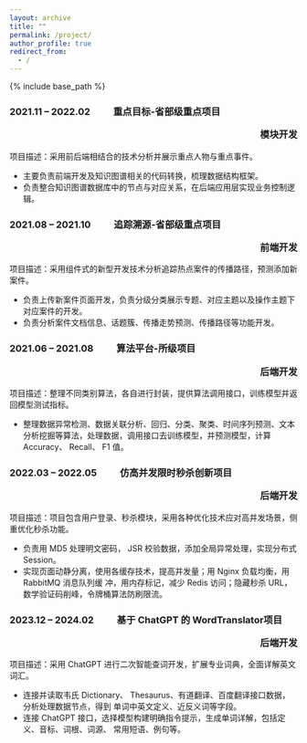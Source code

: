 ```yaml
---
layout: archive
title: ""
permalink: /project/
author_profile: true
redirect_from:
  - /
---
```


{% include base_path %}

### 2021.11 – 2022.02 &emsp;&emsp; 重点目标-省部级重点项目   <p align="right">模块开发</p>

项目描述：采用前后端相结合的技术分析并展示重点人物与重点事件。
- 主要负责前端开发及知识图谱相关的代码转换，梳理数据结构框架。
- 负责整合知识图谱数据库中的节点与对应关系，在后端应用层实现业务控制逻辑。


### 2021.08 – 2021.10 &emsp;&emsp; 追踪溯源-省部级重点项目 <p align="right">前端开发</p>
项目描述：采用组件式的新型开发技术分析追踪热点案件的传播路径，预测添加新案件。
- 负责上传新案件页面开发，负责分级分类展示专题、对应主题以及操作主题下对应案件的开发。
- 负责分析案件文档信息、话题簇、传播走势预测、传播路径等功能开发。
### 2021.06 – 2021.08 &emsp;&emsp; 算法平台-所级项目 <p align="right">后端开发</p>
项目描述：整理不同类别算法，各自进行封装，提供算法调用接口，训练模型并返回模型测试指标。
- 整理数据异常检测、数据关联分析、回归、分类、聚类、时间序列预测、文本分析挖掘等算法，处理数据，调用接口去训练模型，并预测模型，计算 Accuracy、 Recall、 F1 值。

### 2022.03 – 2022.05 &emsp;&emsp; 仿高并发限时秒杀创新项目 <p align="right">后端开发</p>
项目描述：项目包含用户登录、秒杀模块，采用各种优化技术应对高并发场景，侧重优化秒杀功能。
- 负责用 MD5 处理明文密码， JSR 校验数据，添加全局异常处理，实现分布式 Session。
- 实现页面动静分离，使用各缓存技术，提高并发量；用 Nginx 负载均衡，用 RabbitMQ 消息队列缓
冲，用内存标记，减少 Redis 访问；隐藏秒杀 URL，数学验证码削峰，令牌桶算法防刷限流。
### 2023.12 – 2024.02 &emsp;&emsp; 基于 ChatGPT 的 WordTranslator项目 <p align="right">后端开发</p>
项目描述：采用 ChatGPT 进行二次智能查词开发，扩展专业词典，全面详解英文词汇。
- 连接并读取韦氏 Dictionary、 Thesaurus、有道翻译、百度翻译接口数据，分析处理数据节点，得到
单词中英文定义、近反义词等字段。
- 连接 ChatGPT 接口，选择模型构建明确指令提示，生成单词详解，包括定义、音标、词根、词源、
常用短语、例句等。



